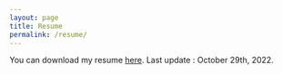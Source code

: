 ```yaml
---
layout: page
title: Resume
permalink: /resume/
---
```


You can download my resume [here](/assets/resume.pdf). Last update : October 29th, 2022.